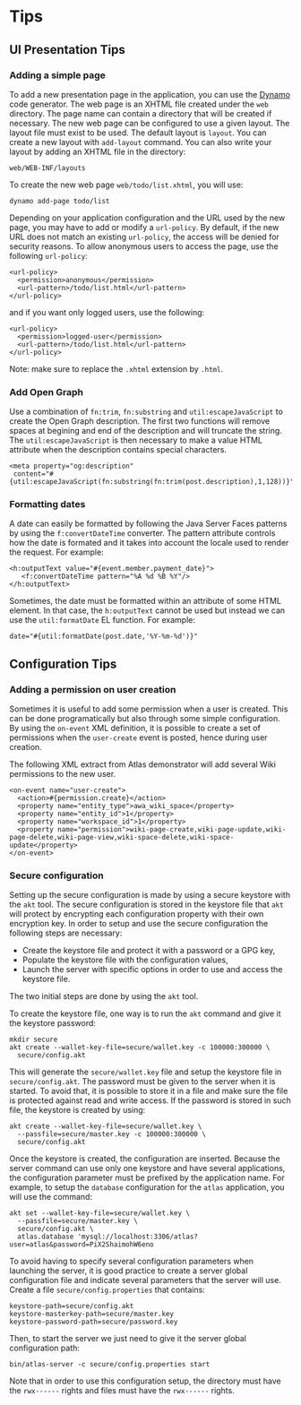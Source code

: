 # Tips

## UI Presentation Tips

### Adding a simple page

To add a new presentation page in the application, you can use the
[Dynamo](https://github.com/stcarrez/dynamo) code generator.
The web page is an XHTML file created under the `web` directory.
The page name can contain a directory that will be created if necessary.
The new web page can be configured to use a given layout.
The layout file must exist to be used.  The default layout is `layout`.
You can create a new layout with `add-layout` command.
You can also write your layout by adding an XHTML file in the directory:

```
web/WEB-INF/layouts
```

To create the new web page `web/todo/list.xhtml`, you will use:

```
dynamo add-page todo/list
```

Depending on your application configuration and the URL used by the new
page, you may have to add or modify a `url-policy`.  By default, if
the new URL does not match an existing `url-policy`, the access will
be denied for security reasons.  To allow anonymous users to access
the page, use the following `url-policy`:

```
<url-policy>
  <permission>anonymous</permission>
  <url-pattern>/todo/list.html</url-pattern>
</url-policy>
```

and if you want only logged users, use the following:

```
<url-policy>
  <permission>logged-user</permission>
  <url-pattern>/todo/list.html</url-pattern>
</url-policy>
```

Note: make sure to replace the `.xhtml` extension by `.html`.

### Add Open Graph

Use a combination of `fn:trim`, `fn:substring` and `util:escapeJavaScript`
to create the Open Graph description.  The first two functions will remove
spaces at begining and end of the description and will truncate the string.
The `util:escapeJavaScript` is then necessary to make a value HTML attribute
when the description contains special characters.

```
<meta property="og:description"
 content="#{util:escapeJavaScript(fn:substring(fn:trim(post.description),1,128))}"/>
```

### Formatting dates

A date can easily be formatted by following the Java Server Faces patterns
by using the `f:convertDateTime` converter.  The pattern attribute controls
how the date is formated and it takes into account the locale used to render
the request.  For example:

```
<h:outputText value="#{event.member.payment_date}">
   <f:convertDateTime pattern="%A %d %B %Y"/>
</h:outputText>
```

Sometimes, the date must be formatted within an attribute of some HTML
element.  In that case, the `h:outputText` cannot be used but instead
we can use the `util:formatDate` EL function.  For example:

```
date="#{util:formatDate(post.date,'%Y-%m-%d')}"
```

## Configuration Tips

### Adding a permission on user creation

Sometimes it is useful to add some permission when a user is created.
This can be done programatically but also through some simple configuration.
By using the `on-event` XML definition, it is possible to create a set of
permissions when the `user-create` event is posted, hence during user creation.


The following XML extract from Atlas demonstrator will add several
Wiki permissions to the new user.
```
<on-event name="user-create">
  <action>#{permission.create}</action>
  <property name="entity_type">awa_wiki_space</property>
  <property name="entity_id">1</property>
  <property name="workspace_id">1</property>
  <property name="permission">wiki-page-create,wiki-page-update,wiki-page-delete,wiki-page-view,wiki-space-delete,wiki-space-update</property>
</on-event>
```

### Secure configuration

Setting up the secure configuration is made by using a secure keystore with the `akt` tool.
The secure configuration is stored in the keystore file that `akt` will protect by encrypting each
configuration property with their own encryption key.  In order to setup and use the secure configuration
the following steps are necessary:

* Create the keystore file and protect it with a password or a GPG key,
* Populate the keystore file with the configuration values,
* Launch the server with specific options in order to use and access the keystore file.

The two initial steps are done by using the `akt` tool.

To create the keystore file, one way is to run the `akt` command and give
it the keystore password:

```
mkdir secure
akt create --wallet-key-file=secure/wallet.key -c 100000:300000 \
  secure/config.akt
```

This will generate the `secure/wallet.key` file and setup the keystore file
in `secure/config.akt`.  The password must be given to the server when it is
started.  To avoid that, it is possible to store it in a file and make sure
the file is protected against read and write access.  If the password is
stored in such file, the keystore is created by using:

```
akt create --wallet-key-file=secure/wallet.key \
  --passfile=secure/master.key -c 100000:300000 \
  secure/config.akt
```

Once the keystore is created, the configuration are inserted.  Because the server
command can use only one keystore and have several applications, the configuration
parameter must be prefixed by the application name.  For example, to setup the
`database` configuration for the `atlas` application, you will use the command:

```
akt set --wallet-key-file=secure/wallet.key \
  --passfile=secure/master.key \
  secure/config.akt \
  atlas.database 'mysql://localhost:3306/atlas?user=atlas&password=PiX2ShaimohW6eno
```

To avoid having to specify several configuration parameters when launching the server,
it is good practice to create a server global configuration file and indicate
several parameters that the server will use.  Create a file `secure/config.properties`
that contains:

```
keystore-path=secure/config.akt
keystore-masterkey-path=secure/master.key
keystore-password-path=secure/password.key
```

Then, to start the server we just need to give it the server global
configuration path:

```
bin/atlas-server -c secure/config.properties start
```

Note that in order to use this configuration setup, the directory must have
the `rwx------` rights and files must have the `rwx------` rights.
